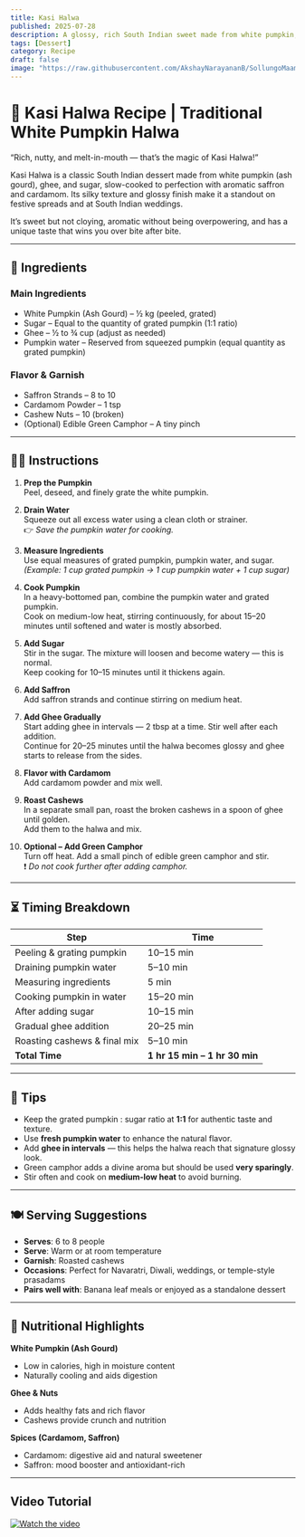 ```yaml
---
title: Kasi Halwa  
published: 2025-07-28  
description: A glossy, rich South Indian sweet made from white pumpkin, saffron, cardamom, and ghee — perfect for festivals and celebrations.  
tags: [Dessert]  
category: Recipe  
draft: false  
image: "https://raw.githubusercontent.com/AkshayNarayananB/SollungoMaami/master/images/kasi.png"
---
```


# 🎃 Kasi Halwa Recipe | Traditional White Pumpkin Halwa

“Rich, nutty, and melt-in-mouth — that’s the magic of Kasi Halwa!”

Kasi Halwa is a classic South Indian dessert made from white pumpkin (ash gourd), ghee, and sugar, slow-cooked to perfection with aromatic saffron and cardamom. Its silky texture and glossy finish make it a standout on festive spreads and at South Indian weddings.

It’s sweet but not cloying, aromatic without being overpowering, and has a unique taste that wins you over bite after bite.

---

## 🛒 Ingredients

### Main Ingredients

- White Pumpkin (Ash Gourd) – ½ kg (peeled, grated)
- Sugar – Equal to the quantity of grated pumpkin (1:1 ratio)
- Ghee – ½ to ¾ cup (adjust as needed)
- Pumpkin water – Reserved from squeezed pumpkin (equal quantity as grated pumpkin)

### Flavor & Garnish

- Saffron Strands – 8 to 10
- Cardamom Powder – 1 tsp
- Cashew Nuts – 10 (broken)
- (Optional) Edible Green Camphor – A tiny pinch

---

## 👩‍🍳 Instructions

1. **Prep the Pumpkin**  
   Peel, deseed, and finely grate the white pumpkin.  

2. **Drain Water**  
   Squeeze out all excess water using a clean cloth or strainer.  
   👉 *Save the pumpkin water for cooking.*  

3. **Measure Ingredients**  
   Use equal measures of grated pumpkin, pumpkin water, and sugar.  
   *(Example: 1 cup grated pumpkin → 1 cup pumpkin water + 1 cup sugar)*

4. **Cook Pumpkin**  
   In a heavy-bottomed pan, combine the pumpkin water and grated pumpkin.  
   Cook on medium-low heat, stirring continuously, for about 15–20 minutes until softened and water is mostly absorbed.

5. **Add Sugar**  
   Stir in the sugar. The mixture will loosen and become watery — this is normal.  
   Keep cooking for 10–15 minutes until it thickens again.

6. **Add Saffron**  
   Add saffron strands and continue stirring on medium heat.

7. **Add Ghee Gradually**  
   Start adding ghee in intervals — 2 tbsp at a time. Stir well after each addition.  
   Continue for 20–25 minutes until the halwa becomes glossy and ghee starts to release from the sides.

8. **Flavor with Cardamom**  
   Add cardamom powder and mix well.

9. **Roast Cashews**  
   In a separate small pan, roast the broken cashews in a spoon of ghee until golden.  
   Add them to the halwa and mix.

10. **Optional – Add Green Camphor**  
   Turn off heat. Add a small pinch of edible green camphor and stir.  
   ❗ *Do not cook further after adding camphor.*

---

## ⏳ Timing Breakdown

| Step                            | Time         |
|---------------------------------|--------------|
| Peeling & grating pumpkin       | 10–15 min    |
| Draining pumpkin water          | 5–10 min     |
| Measuring ingredients           | 5 min        |
| Cooking pumpkin in water        | 15–20 min    |
| After adding sugar              | 10–15 min    |
| Gradual ghee addition           | 20–25 min    |
| Roasting cashews & final mix   | 5–10 min     |
| **Total Time**                  | **1 hr 15 min – 1 hr 30 min** |

---

## 🌟 Tips

- Keep the grated pumpkin : sugar ratio at **1:1** for authentic taste and texture.
- Use **fresh pumpkin water** to enhance the natural flavor.
- Add **ghee in intervals** — this helps the halwa reach that signature glossy look.
- Green camphor adds a divine aroma but should be used **very sparingly**.
- Stir often and cook on **medium-low heat** to avoid burning.

---

## 🍽️ Serving Suggestions

- **Serves**: 6 to 8 people  
- **Serve**: Warm or at room temperature  
- **Garnish**: Roasted cashews  
- **Occasions**: Perfect for Navaratri, Diwali, weddings, or temple-style prasadams  
- **Pairs well with**: Banana leaf meals or enjoyed as a standalone dessert

---

## 🥄 Nutritional Highlights

**White Pumpkin (Ash Gourd)**  
- Low in calories, high in moisture content  
- Naturally cooling and aids digestion

**Ghee & Nuts**  
- Adds healthy fats and rich flavor  
- Cashews provide crunch and nutrition

**Spices (Cardamom, Saffron)**  
- Cardamom: digestive aid and natural sweetener  
- Saffron: mood booster and antioxidant-rich

---

## Video Tutorial
[![Watch the video](https://img.youtube.com/vi/VIDEO_ID/0.jpg)](https://youtu.be/gADkwJlQjOA?si=Zu5pTsu4a81mIRP6)
